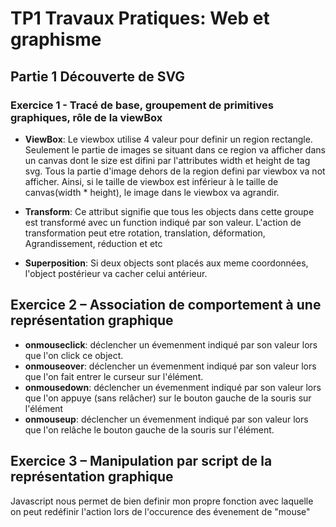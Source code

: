 # TP1 Travaux Pratiques: Web et graphisme
## Partie 1 Découverte de SVG
### Exercice 1 - Tracé de base, groupement de primitives graphiques, rôle de la viewBox

* **ViewBox**: Le viewbox utilise 4 valeur pour definir un region rectangle. Seulement le partie de images
se situant dans ce region va afficher dans un canvas dont le size est difini par l'attributes width
et height de tag svg. Tous la partie d'image dehors de la region defini par viewbox va not afficher.
Ainsi, si le taille de viewbox est inférieur à le taille de canvas(width * height), le image dans le 
viewbox va agrandir.     

* **Transform**: Ce attribut signifie que tous les objects dans cette groupe est transformé avec un function indiqué par son valeur.
L'action de transformation peut etre rotation, translation, déformation, Agrandissement, réduction et etc

* **Superposition**: Si deux objects sont placés aux meme coordonnées, l'object postérieur va cacher celui antérieur.

## Exercice 2 – Association de comportement à une représentation graphique

* **onmouseclick**: déclencher un évemenment indiqué par son valeur lors que l'on click ce object.
* **onmouseover**: déclencher un évemenment indiqué par son valeur lors que l'on fait entrer le curseur sur l'élément.
* **onmousedown**: déclencher un évemenment indiqué par son valeur lors que l'on appuye (sans relâcher) sur le bouton gauche de la souris sur l'élément
* **onmouseup**: déclencher un évemenment indiqué par son valeur lors que l'on relâche le bouton gauche de la souris sur l'élément.

## Exercice 3 – Manipulation par script de la représentation graphique

Javascript nous permet de bien definir mon propre fonction avec laquelle on peut redéfinir l'action lors de l'occurence des évenement de "mouse"



